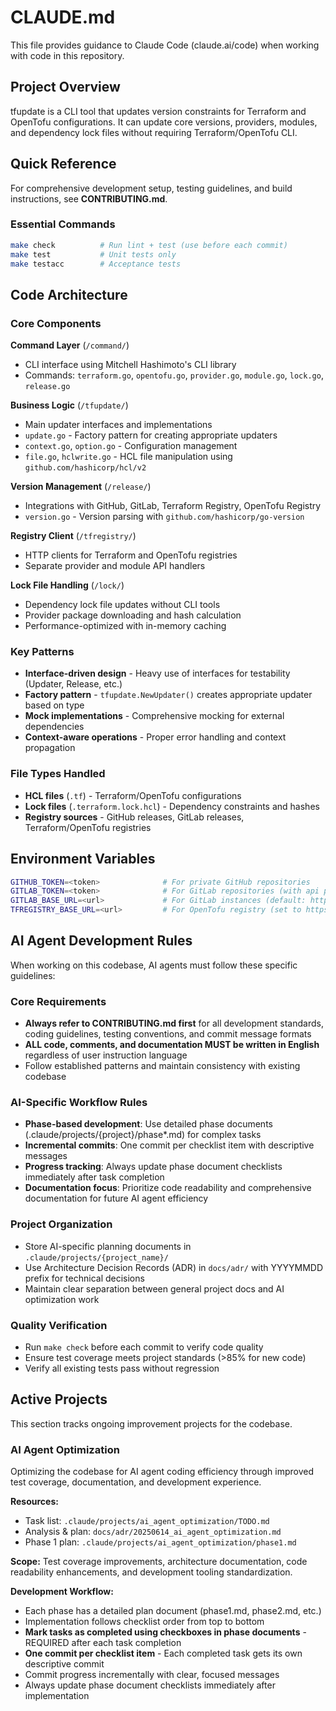 # CLAUDE.md

This file provides guidance to Claude Code (claude.ai/code) when working with code in this repository.

## Project Overview

tfupdate is a CLI tool that updates version constraints for Terraform and OpenTofu configurations. It can update core versions, providers, modules, and dependency lock files without requiring Terraform/OpenTofu CLI.

## Quick Reference

For comprehensive development setup, testing guidelines, and build instructions, see **CONTRIBUTING.md**.

### Essential Commands
```bash
make check          # Run lint + test (use before each commit)
make test           # Unit tests only
make testacc        # Acceptance tests
```

## Code Architecture

### Core Components

**Command Layer** (`/command/`)
- CLI interface using Mitchell Hashimoto's CLI library
- Commands: `terraform.go`, `opentofu.go`, `provider.go`, `module.go`, `lock.go`, `release.go`

**Business Logic** (`/tfupdate/`)
- Main updater interfaces and implementations
- `update.go` - Factory pattern for creating appropriate updaters
- `context.go`, `option.go` - Configuration management
- `file.go`, `hclwrite.go` - HCL file manipulation using `github.com/hashicorp/hcl/v2`

**Version Management** (`/release/`)
- Integrations with GitHub, GitLab, Terraform Registry, OpenTofu Registry
- `version.go` - Version parsing with `github.com/hashicorp/go-version`

**Registry Client** (`/tfregistry/`)
- HTTP clients for Terraform and OpenTofu registries
- Separate provider and module API handlers

**Lock File Handling** (`/lock/`)
- Dependency lock file updates without CLI tools
- Provider package downloading and hash calculation
- Performance-optimized with in-memory caching

### Key Patterns

- **Interface-driven design** - Heavy use of interfaces for testability (Updater, Release, etc.)
- **Factory pattern** - `tfupdate.NewUpdater()` creates appropriate updater based on type
- **Mock implementations** - Comprehensive mocking for external dependencies
- **Context-aware operations** - Proper error handling and context propagation

### File Types Handled

- **HCL files** (`.tf`) - Terraform/OpenTofu configurations
- **Lock files** (`.terraform.lock.hcl`) - Dependency constraints and hashes
- **Registry sources** - GitHub releases, GitLab releases, Terraform/OpenTofu registries

## Environment Variables

```bash
GITHUB_TOKEN=<token>              # For private GitHub repositories
GITLAB_TOKEN=<token>              # For GitLab repositories (with api permissions)
GITLAB_BASE_URL=<url>             # For GitLab instances (default: https://gitlab.com/api/v4/)
TFREGISTRY_BASE_URL=<url>         # For OpenTofu registry (set to https://registry.opentofu.org/)
```


## AI Agent Development Rules

When working on this codebase, AI agents must follow these specific guidelines:

### Core Requirements
- **Always refer to CONTRIBUTING.md first** for all development standards, coding guidelines, testing conventions, and commit message formats
- **ALL code, comments, and documentation MUST be written in English** regardless of user instruction language
- Follow established patterns and maintain consistency with existing codebase

### AI-Specific Workflow Rules
- **Phase-based development**: Use detailed phase documents (.claude/projects/{project}/phase*.md) for complex tasks
- **Incremental commits**: One commit per checklist item with descriptive messages
- **Progress tracking**: Always update phase document checklists immediately after task completion
- **Documentation focus**: Prioritize code readability and comprehensive documentation for future AI agent efficiency

### Project Organization
- Store AI-specific planning documents in `.claude/projects/{project_name}/`
- Use Architecture Decision Records (ADR) in `docs/adr/` with YYYYMMDD prefix for technical decisions
- Maintain clear separation between general project docs and AI optimization work

### Quality Verification
- Run `make check` before each commit to verify code quality
- Ensure test coverage meets project standards (>85% for new code)
- Verify all existing tests pass without regression

## Active Projects

This section tracks ongoing improvement projects for the codebase.

### AI Agent Optimization
Optimizing the codebase for AI agent coding efficiency through improved test coverage, documentation, and development experience.

**Resources:**
- Task list: `.claude/projects/ai_agent_optimization/TODO.md`
- Analysis & plan: `docs/adr/20250614_ai_agent_optimization.md`
- Phase 1 plan: `.claude/projects/ai_agent_optimization/phase1.md`

**Scope:** Test coverage improvements, architecture documentation, code readability enhancements, and development tooling standardization.

**Development Workflow:**
- Each phase has a detailed plan document (phase1.md, phase2.md, etc.)
- Implementation follows checklist order from top to bottom
- **Mark tasks as completed using checkboxes in phase documents** - REQUIRED after each task completion
- **One commit per checklist item** - Each completed task gets its own descriptive commit
- Commit progress incrementally with clear, focused messages
- Always update phase document checklists immediately after implementation